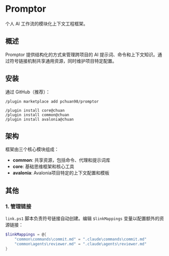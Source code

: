 # Promptor

个人 AI 工作流的模块化上下文工程框架。

## 概述

Promptor 提供结构化的方式来管理跨项目的 AI 提示词、命令和上下文知识。通过符号链接机制共享通用资源，同时维护项目特定配置。

## 安装

通过 GitHub（推荐）：

```shell
/plugin marketplace add pchuan98/promptor

/plugin install core@chuan
/plugin install common@chuan
/plugin install avalonia@chuan
```

## 架构

框架由三个核心模块组成：

- **common**: 共享资源，包括命令、代理和提示词库
- **core**: 基础思维框架和核心工具
- **avalonia**: Avalonia项目特定的上下文配置和模板

## 其他

### 1. 管理链接

`link.ps1` 脚本负责符号链接自动创建。编辑 `$linkMappings` 变量以配置额外的资源链接：

```powershell
$linkMappings = @{
    "common\commands\commit.md" = ".claude\commands\commit.md"
    "common\agents\reviewer.md" = ".claude\agents\reviewer.md"
}
```